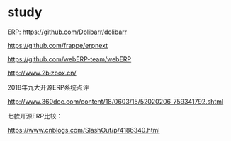# study
ERP:
https://github.com/Dolibarr/dolibarr

https://github.com/frappe/erpnext

https://github.com/webERP-team/webERP


http://www.2bizbox.cn/

2018年九大开源ERP系统点评

http://www.360doc.com/content/18/0603/15/52020206_759341792.shtml

七款开源ERP比较：

https://www.cnblogs.com/SlashOut/p/4186340.html
